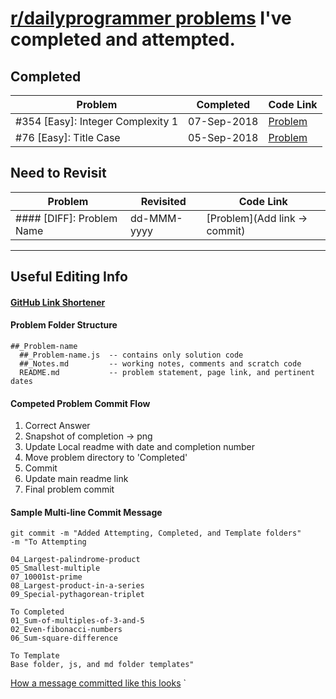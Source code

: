 # [r/dailyprogrammer problems](https://www.reddit.com/r/dailyprogrammer/) I've completed and attempted.

## Completed

| Problem                           | Completed   | Code Link                       |
| --------------------------------- | ----------- | ------------------------------- |
| #354 [Easy]: Integer Complexity 1 | 07-Sep-2018 | [Problem](https://git.io/fA2MT) |
| #76 [Easy]: Title Case            | 05-Sep-2018 | [Problem](https://git.io/fA2Mk) |

## Need to Revisit

| Problem                   | Revisited   | Code Link                    |
| ------------------------- | ----------- | ---------------------------- |
| #### [DIFF]: Problem Name | dd-MMM-yyyy | [Problem](Add link → commit) |

---

## Useful Editing Info

#### [GitHub Link Shortener](https://git.io/)

#### Problem Folder Structure

```
##_Problem-name
  ##_Problem-name.js  -- contains only solution code
  ##_Notes.md         -- working notes, comments and scratch code
  README.md           -- problem statement, page link, and pertinent dates
```

#### Competed Problem Commit Flow

1. Correct Answer
2. Snapshot of completion → png
3. Update Local readme with date and completion number
4. Move problem directory to 'Completed'
5. Commit
6. Update main readme link
7. Final problem commit

#### Sample Multi-line Commit Message

```
git commit -m "Added Attempting, Completed, and Template folders"
-m "To Attempting

04_Largest-palindrome-product
05_Smallest-multiple
07_10001st-prime
08_Largest-product-in-a-series
09_Special-pythagorean-triplet

To Completed
01_Sum-of-multiples-of-3-and-5
02_Even-fibonacci-numbers
06_Sum-square-difference

To Template
Base folder, js, and md folder templates"
```

[How a message committed like this looks](https://git.io/fAWiC)
`

